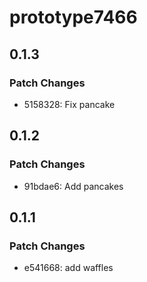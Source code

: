 # prototype7466

## 0.1.3

### Patch Changes

- 5158328: Fix pancake

## 0.1.2

### Patch Changes

- 91bdae6: Add pancakes

## 0.1.1

### Patch Changes

- e541668: add waffles
